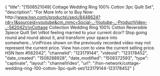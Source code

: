{
    "title": "[1508521049] Cottage Wedding Ring 100% Cotton 3pc Quilt Set",
    "description": "For More Info or to Buy Now: http:\/\/www.hsn.com\/products\/seo\/8448624?rdr=1&sourceid=youtube&cm_mmc=Social-_-Youtube-_-ProductVideo-_-562042\r\nCottage Collection Wedding Ring 100% Cotton Reversible 3piece Quilt Set   \nNot feeling married to your current dcor? Stop going round and round about it, and transform your space into somewhere...\r\nPrices shown on the previously recorded video may not represent the current price.  View hsn.com to view the current selling price. HSN Item #562042",
    "channelid": "123179144",
    "videoid": "123178452",
    "date_created": "1508268928",
    "date_modified": "1508372593",
    "type": "captivate",
    "layout": "channelVideo",
    "url": "\/hsn-network\/cottage-wedding-ring-100-cotton-3pc-quilt-set\/123179144-123178452"
}